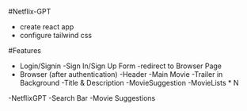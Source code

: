 
#Netflix-GPT
 - create react app
 - configure tailwind css

 #Features
  - Login/Signin
        -Sign In/Sign Up Form
        -redirect to Browser Page
  - Browser (after authentication)
    -Header
    -Main Movie
        -Trailer in Background
        -Title & Description
        -MovieSuggestion
            -MovieLists * N

  -NetflixGPT
    -Search Bar
    -Movie Suggestions


